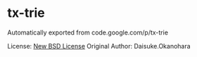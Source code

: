 # tx-trie
Automatically exported from code.google.com/p/tx-trie

License: [New BSD License](http://opensource.org/licenses/BSD-3-Clause)
Original Author: Daisuke.Okanohara
